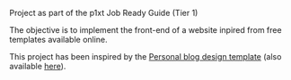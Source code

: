 Project as part of the p1xt Job Ready Guide (Tier 1)

The objective is to implement the front-end of a website inpired from free templates available online. 

This project has been inspired by the [Personal blog design template](https://freebiesbug.com/psd-freebies/personal-blog-design-template/) (also available [here](http://uifuse.com/personal-blog-psd-templates/)).

